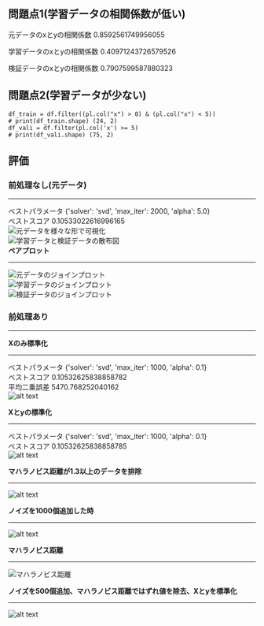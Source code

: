## 問題点1(学習データの相関係数が低い)  
元データのxとyの相関係数 0.8592561749956055  
 
学習データのxとyの相関係数 0.40971243726579526  

検証データのxとyの相関係数 0.7907599587880323  

## 問題点2(学習データが少ない)
```
df_train = df.filter((pl.col("x") > 0) & (pl.col("x") < 5))
# print(df_train.shape) (24, 2)
df_vali = df.filter(pl.col('x') >= 5)
# print(df_vali.shape) (75, 2) 
```

## 評価
### 前処理なし(元データ)   
***
ベストパラメータ {'solver': 'svd', 'max_iter': 2000, 'alpha': 5.0}  
ベストスコア 0.10533022616996165  
![元データを様々な形で可視化](original_graphs.png)  
![学習データと検証データの散布図](image-5.png)  
**ペアプロット**  
***
![元データのジョインプロット](original_full_join_plot.png)  
![学習データのジョインプロット](original_train_join_plot.png)  
![検証データのジョインプロット](original_valid_join_plot.png)  
### 前処理あり 
***
**Xのみ標準化**  
***
ベストパラメータ {'solver': 'svd', 'max_iter': 1000, 'alpha': 0.1}  
ベストスコア 0.10532625838858782   
平均二乗誤差 5470.768252040162  
![alt text](image-1.png)

**Xとyの標準化**  
***
ベストパラメータ {'solver': 'svd', 'max_iter': 1000, 'alpha': 0.1}  
ベストスコア 0.10532625838858785  
![alt text](image.png)

**マハラノビス距離が1.3以上のデータを排除** 
*** 
![alt text](image-3.png)

**ノイズを1000個追加した時**  
***
![alt text](image-4.png)

**マハラノビス距離**  
***
![マハラノビス距離 ](mahala_graph.png) 

**ノイズを500個追加、マハラノビス距離ではずれ値を除去、Xとyを標準化**  
***
![alt text](image-2.png)